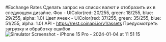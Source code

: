#Exchange Rates
Сделать запрос на список валют и отобразить их в следующем дизайне.
Фон - UIColor(red: 20/255, green: 18/255, blue: 29/255, alpha: 1.0)
Цвет ячеек - UIColor(red: 37/255, green: 35/255, blue: 51/255, alpha: 1.0)
API -  https://rest.coinapi.io/v1/assets
Предусмотреть загрузку и обработку ошибок
![Simulator Screenshot - iPhone 15 Pro - 2024-01-04 at 11 51 15](https://github.com/MyDanchik/Exchange-Rates/assets/99731538/20e4e7db-822d-4e19-bada-9c7fa8e63597)
